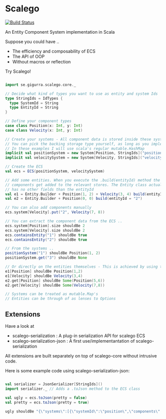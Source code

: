 # Scalego

[![Build Status](https://travis-ci.org/GiGurra/scalego.svg?branch=master)](https://travis-ci.org/GiGurra/scalego)

An Entity Component System implementation in Scala

Suppose you could have ..

* The efficiency and composability of ECS 
* The API of OOP
* Without macros or reflection

Try Scalego!

```scala

import se.gigurra.scalego.core._

// Decide what kind of types you want to use as entity and system Ids
type StringIds = IdTypes {
  type SystemId = String
  type EntityId = String
}

// Define your component types
case class Position(x: Int, y: Int)
case class Velocity(x: Int, y: Int)

// Create your systems - All component data is stored inside these systems. 
// You can pick the backing storage type yourself, as long as you implement scala's mutable.Map trait. 
// In these examples I will use scala's regular mutable.HashMap
implicit val positionSystem = new System[Position, StringIds]("position", mutable.HashMap())
implicit val velocitySystem = new System[Velocity, StringIds]("velocity", mutable.HashMap())

// Create the ECS
val ecs = ECS(positionSystem, velocitySystem)

// Add some entities. When you execute the .build(entityId) method the 
// components get added to the relevant stores. The Entity class actually
// has no other fields than the entityId
val e1 = Entity.Builder + Position(1, 2) + Velocity(3, 4) build(entityId = "1")
val e2 = Entity.Builder + Position(0, 0) build(entityId = "2")

// You can also add components manually
ecs.system[Velocity].put("2", Velocity(7, 8))

// You can extract the component data from the ECS ..
ecs.system[Position].size shouldBe 2
ecs.system[Velocity].size shouldBe 2
ecs.containsEntity("1") shouldBe true
ecs.containsEntity("2") shouldBe true

// From the systems ..
positionSystem("1") shouldBe Position(1, 2)
positionSystem.get("3") shouldBe None

// Or directly on the entities themselves - This is achieved by using the implicit System variables above
e1[Position] shouldBe Position(1,2)
e1[Velocity] shouldBe Velocity(3,4)
e2.get[Position] shouldBe Some(Position(5,6))
e2.get[Velocity] shouldBe Some(Velocity(7,8))

// Systems can be treated as mutable.Map's
// Entities can be through of as lenses to Options


```


## Extensions

Have a look at 

* scalego-serialization : A plug-in serialization API for scalego ECS 
* scalego-serialization-json : A first use/implementantation of scalego-serialization

All extensions are built separately on top of scalego-core without intrusive code. 

Here is some example code using scalego-serialization-json:

```scala

val serializer = JsonSerializer[StringIds]()
import serializer._ // Adds a .toJson method to the ECS class

val ugly = ecs.toJson(pretty = false)
val pretty = ecs.toJson(pretty = true)

ugly shouldBe "{\"systems\":[{\"systemId\":\"position\",\"components\":[{\"id\":\"2\",\"data\":{\"x\":5,\"y\":6}},{\"id\":\"1\",\"data\":{\"x\":1,\"y\":2}}]},{\"systemId\":\"velocity\",\"components\":[{\"id\":\"2\",\"data\":{\"x\":7,\"y\":8}},{\"id\":\"1\",\"data\":{\"x\":3,\"y\":4}}]}]}"

```
